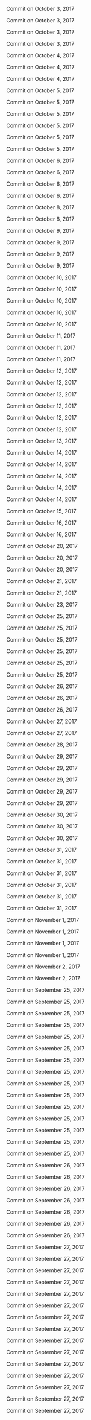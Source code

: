 Commit on October 3, 2017

Commit on October 3, 2017

Commit on October 3, 2017

Commit on October 3, 2017

Commit on October 4, 2017

Commit on October 4, 2017

Commit on October 4, 2017

Commit on October 5, 2017

Commit on October 5, 2017

Commit on October 5, 2017

Commit on October 5, 2017

Commit on October 5, 2017

Commit on October 5, 2017

Commit on October 6, 2017

Commit on October 6, 2017

Commit on October 6, 2017

Commit on October 6, 2017

Commit on October 8, 2017

Commit on October 8, 2017

Commit on October 9, 2017

Commit on October 9, 2017

Commit on October 9, 2017

Commit on October 9, 2017

Commit on October 10, 2017

Commit on October 10, 2017

Commit on October 10, 2017

Commit on October 10, 2017

Commit on October 10, 2017

Commit on October 11, 2017

Commit on October 11, 2017

Commit on October 11, 2017

Commit on October 12, 2017

Commit on October 12, 2017

Commit on October 12, 2017

Commit on October 12, 2017

Commit on October 12, 2017

Commit on October 12, 2017

Commit on October 13, 2017

Commit on October 14, 2017

Commit on October 14, 2017

Commit on October 14, 2017

Commit on October 14, 2017

Commit on October 14, 2017

Commit on October 15, 2017

Commit on October 16, 2017

Commit on October 16, 2017

Commit on October 20, 2017

Commit on October 20, 2017

Commit on October 20, 2017

Commit on October 21, 2017

Commit on October 21, 2017

Commit on October 23, 2017

Commit on October 25, 2017

Commit on October 25, 2017

Commit on October 25, 2017

Commit on October 25, 2017

Commit on October 25, 2017

Commit on October 25, 2017

Commit on October 26, 2017

Commit on October 26, 2017

Commit on October 26, 2017

Commit on October 27, 2017

Commit on October 27, 2017

Commit on October 28, 2017

Commit on October 29, 2017

Commit on October 29, 2017

Commit on October 29, 2017

Commit on October 29, 2017

Commit on October 29, 2017

Commit on October 30, 2017

Commit on October 30, 2017

Commit on October 30, 2017

Commit on October 31, 2017

Commit on October 31, 2017

Commit on October 31, 2017

Commit on October 31, 2017

Commit on October 31, 2017

Commit on October 31, 2017

Commit on November 1, 2017

Commit on November 1, 2017

Commit on November 1, 2017

Commit on November 1, 2017

Commit on November 2, 2017

Commit on November 2, 2017

Commit on September 25, 2017

Commit on September 25, 2017

Commit on September 25, 2017

Commit on September 25, 2017

Commit on September 25, 2017

Commit on September 25, 2017

Commit on September 25, 2017

Commit on September 25, 2017

Commit on September 25, 2017

Commit on September 25, 2017

Commit on September 25, 2017

Commit on September 25, 2017

Commit on September 25, 2017

Commit on September 25, 2017

Commit on September 25, 2017

Commit on September 26, 2017

Commit on September 26, 2017

Commit on September 26, 2017

Commit on September 26, 2017

Commit on September 26, 2017

Commit on September 26, 2017

Commit on September 26, 2017

Commit on September 27, 2017

Commit on September 27, 2017

Commit on September 27, 2017

Commit on September 27, 2017

Commit on September 27, 2017

Commit on September 27, 2017

Commit on September 27, 2017

Commit on September 27, 2017

Commit on September 27, 2017

Commit on September 27, 2017

Commit on September 27, 2017

Commit on September 27, 2017

Commit on September 27, 2017

Commit on September 27, 2017

Commit on September 27, 2017

